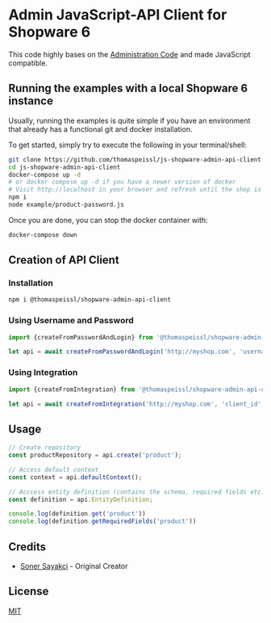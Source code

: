 # Admin JavaScript-API Client for Shopware 6

This code highly bases on the [Administration Code](https://github.com/shopware/platform/tree/745f1f7aaa5c47d123e04b5b5b93b81161eae19a/src/Administration/Resources/app/administration/src/core/data-new) and made JavaScript compatible.

## Running the examples with a local Shopware 6 instance

Usually, running the examples is quite simple if you have an environment that already has a functional git and docker installation.

To get started, simply try to execute the following in your terminal/shell:

```bash
git clone https://github.com/thomaspeissl/js-shopware-admin-api-client
cd js-shopware-admin-api-client
docker-compose up -d
# or docker compose up -d if you have a newer version of docker
# Visit http://localhost in your browser and refresh until the shop is available
npm i
node example/product-password.js
```

Once you are done, you can stop the docker container with:

```bash
docker-compose down
```

## Creation of API Client

### Installation

```bash
npm i @thomaspeissl/shopware-admin-api-client
```

### Using Username and Password

```js
import {createFromPasswordAndLogin} from '@thomaspeissl/shopware-admin-api-client';

let api = await createFromPasswordAndLogin('http://myshop.com', 'username', 'password');
```

### Using Integration

```js
import {createFromIntegration} from '@thomaspeissl/shopware-admin-api-client';

let api = await createFromIntegration('http://myshop.com', 'client_id', 'client_secret');
```


## Usage

```js
// Create repository
const productRepository = api.create('product');

// Access default context
const context = api.defaultContext();

// Acccess entity definition (contains the schema, required fields etc.)
const definition = api.EntityDefinition;

console.log(definition.get('product'))
console.log(definition.getRequiredFields('product'))
```

## Credits

- [Soner Sayakci](https://github.com/shyim) - Original Creator

## License

[MIT](LICENSE.md)